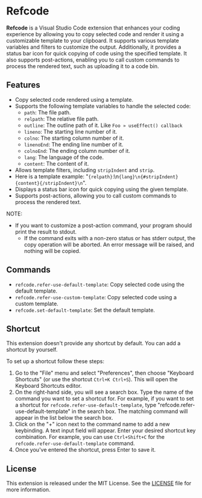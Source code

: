 # Refcode

**Refcode** is a Visual Studio Code extension that enhances your coding experience by allowing you to copy selected code and render it using a customizable template to your clipboard. It supports various template variables and filters to customize the output. Additionally, it provides a status bar icon for quick copying of code using the specified template. It also supports post-actions, enabling you to call custom commands to process the rendered text, such as uploading it to a code bin.

## Features

- Copy selected code rendered using a template.
- Supports the following template variables to handle the selected code:
  - `path`: The file path.
  - `relpath`: The relative file path.
  - `outline`: The outline path of it. Like `Foo » useEffect() callback`
  - `lineno`: The starting line number of it.
  - `colno`: The starting column number of it.
  - `linenoEnd`: The ending line number of it.
  - `colnoEnd`: The ending column number of it.
  - `lang`: The language of the code.
  - `content`: The content of it.
- Allows template filters, including `stripIndent` and `strip`.
- Here is a template example: "`{relpath}`:\n```{lang}\n{#stripIndent}{content}{/stripIndent}\n```".
- Displays a status bar icon for quick copying using the given template.
- Supports post-actions, allowing you to call custom commands to process the rendered text.

NOTE:

- If you want to customize a post-action command, your program should print the result to stdout.
  - If the command exits with a non-zero status or has stderr output,
    the copy operation will be aborted. An error message will be raised, and nothing will be copied.

## Commands

- `refcode.refer-use-default-template`: Copy selected code using the default template.
- `refcode.refer-use-custom-template`: Copy selected code using a custom template.
- `refcode.set-default-template`: Set the default template.

## Shortcut

This extension doesn't provide any shortcut by default. You can add a shortcut by yourself.

To set up a shortcut follow these steps:

1. Go to the "File" menu and select "Preferences", then choose "Keyboard Shortcuts" (or use the shortcut `Ctrl+K Ctrl+S`). This will open the Keyboard Shortcuts editor.
2. On the right-hand side, you will see a search box. Type the name of the command you want to set a shortcut for. For example, if you want to set a shortcut for `refcode.refer-use-default-template`, type "refcode.refer-use-default-template" in the search box. The matching command will appear in the list below the search box.
3. Click on the "+" icon next to the command name to add a new keybinding. A text input field will appear. Enter your desired shortcut key combination. For example, you can use `Ctrl+Shift+C` for the `refcode.refer-use-default-template` command.
4. Once you've entered the shortcut, press Enter to save it.

## License

This extension is released under the MIT License. See the [LICENSE](LICENSE) file for more information.
